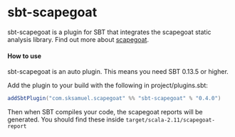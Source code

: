 sbt-scapegoat
=============

sbt-scapegoat is a plugin for SBT that integrates the scapegoat static analysis library. Find out more about [scapegoat](https://github.com/sksamuel/scapegoat).

#### How to use

sbt-scapegoat is an auto plugin. This means you need SBT 0.13.5 or higher.

Add the plugin to your build with the following in project/plugins.sbt:

```scala
addSbtPlugin("com.sksamuel.scapegoat" %% "sbt-scapegoat" % "0.4.0")
```

Then when SBT compiles your code, the scapegoat reports will be generated. You should find these inside 
`target/scala-2.11/scapegoat-report`


